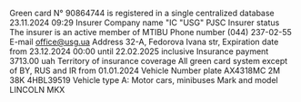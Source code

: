 Green card N° 90864744
is registered in a single centralized database 23.11.2024 09:29
Insurer
Company name
"IC "USG" PJSC
Insurer status
The insurer is an active member of
MTIBU
Phone number (044) 237-02-55
E-mail
office@usg.ua
Address
32-A, Fedorova Ivana str,
Expiration date
from 23.12.2024 00:00 until 22.02.2025
inclusive
Insurance payment
3713.00 uah
Territory of insurance coverage
All green card system except of BY, RUS and IR from 01.01.2024
Vehicle
Number plate
AX4318MC
2M 38K 4HBL39519
Vehicle type
A: Motor cars, minibuses
Mark and model
LINCOLN MKX
